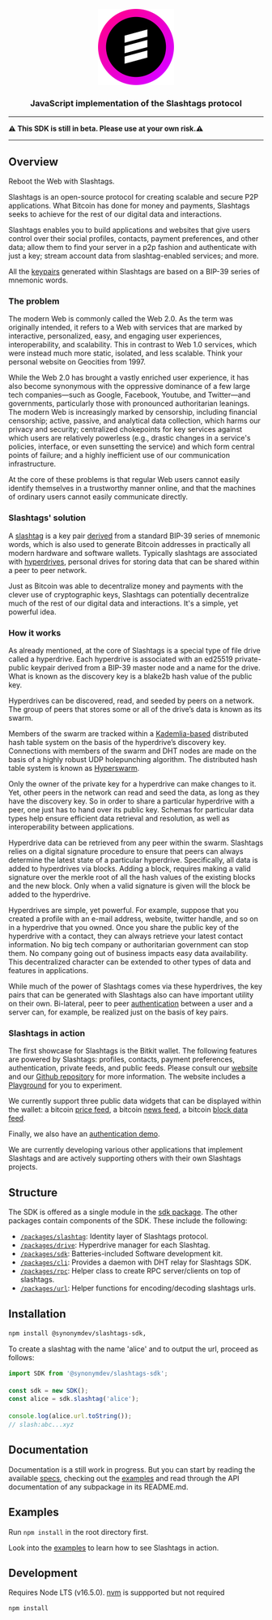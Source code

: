 <p align="center">
  <a href="https://github.com/synonymdev/slashtags" title="Slashtags">
    <img alt="slashtags" src="./docs/_img/slashtags_brand_mark.png" width="150"></img>
  </a>
</p>

<h3 align="center">JavaScript implementation of the Slashtags protocol</h3>

---

**⚠️ This SDK is still in beta. Please use at your own risk.⚠️**

---

## Overview

Reboot the Web with Slashtags.

Slashtags is an open-source protocol for creating scalable and secure P2P applications. What Bitcoin has done for money and payments, Slashtags seeks to achieve for the rest of our digital data and interactions. 

Slashtags enables you to build applications and websites that give users control over their social profiles, contacts, payment preferences, and other data; allow them to find your server in a p2p fashion and authenticate with just a key; stream account data from slashtag-enabled services; and more. 

All the [keypairs](./specs/slashtags-key-derivation.md) generated within Slashtags are based on a BIP-39 series of mnemonic words. 


### The problem

The modern Web is commonly called the Web 2.0. As the term was originally intended, it refers to a Web with services that are marked by interactive, personalized, easy, and engaging user experiences, interoperability, and scalability. This in contrast to Web 1.0 services, which were instead much more static, isolated, and less scalable. Think your personal website on Geocities from 1997.

While the Web 2.0 has brought a vastly enriched user experience, it has also become synonymous with the oppressive dominance of a few large tech companies—such as Google, Facebook, Youtube, and Twitter—and governments, particularly those with pronounced authoritarian leanings. The modern Web is increasingly marked by censorship, including financial censorship; active, passive, and analytical data collection, which harms our privacy and security; centralized chokepoints for key services against which users are relatively powerless (e.g., drastic changes in a service's policies, interface, or even sunsetting the service) and which form central points of failure; and a highly inefficient use of our communication infrastructure.

At the core of these problems is that regular Web users cannot easily identify themselves in a trustworthy manner online, and that the machines of ordinary users cannot easily communicate directly.


### Slashtags' solution

A [slashtag](./packages/slashtag/README.md) is a key pair [derived](./specs/slashtags-key-derivation.md) from a standard BIP-39 series of mnemonic words, which is also used to generate Bitcoin addresses in practically all modern hardware and software wallets. Typically slashtags are associated with [hyperdrives](./packages/drive/README.md), personal drives for storing data that can be shared within a peer to peer network.

Just as Bitcoin was able to decentralize money and payments with the clever use of cryptographic keys, Slashtags can potentially decentralize much of the rest of our digital data and interactions. It's a simple, yet powerful idea.


### How it works

As already mentioned, at the core of Slashtags is a special type of file drive called a hyperdrive. Each hyperdrive is associated with an ed25519 private-public keypair derived from a BIP-39 master node and a name for the drive. What is known as the discovery key is a blake2b hash value of the public key.

Hyperdrives can be discovered, read, and seeded by peers on a network. The group of peers that stores some or all of the drive’s data is known as its swarm.

Members of the swarm are tracked within a [Kademlia-based](https://pdos.csail.mit.edu/~petar/papers/maymounkov-kademlia-lncs.pdf) distributed hash table system on the basis of the hyperdrive’s discovery key. Connections with members of the swarm and DHT nodes are made on the basis of a highly robust UDP holepunching algorithm. The distributed hash table system is known as [Hyperswarm](https://github.com/hyperswarm/hyperswarm).

Only the owner of the private key for a hyperdrive can make changes to it. Yet, other peers in the network can read and seed the data, as long as they have the discovery key. So in order to share a particular hyperdrive with a peer, one just has to hand over its public key. Schemas for particular data types help ensure efficient data retrieval and resolution, as well as interoperability between applications.

Hyperdrive data can be retrieved from any peer within the swarm. Slashtags relies on a digital signature procedure to ensure that peers can always determine the latest state of a particular hyperdrive. Specifically, all data is added to hyperdrives via blocks. Adding a block, requires making a valid signature over the merkle root of all the hash values of the existing blocks and the new block. Only when a valid signature is given will the block be added to the hyperdrive.  

Hyperdrives are simple, yet powerful. For example, suppose that you created a profile with an e-mail address, website, twitter handle, and so on in a hyperdrive that you owned. Once you share the public key of the hyperdrive with a contact, they can always retrieve your latest contact information. No big tech company or authoritarian government can stop them. No company going out of business impacts easy data availability. This decentralized character can be extended to other types of data and features in applications.

While much of the power of Slashtags comes via these hyperdrives, the key pairs that can be generated with Slashtags also can have important utility on their own. Bi-lateral, peer to peer [authentication](https://github.com/synonymdev/slashtags-auth-demo) between a user and a server can, for example, be realized just on the basis of key pairs.


### Slashtags in action

The first showcase for Slashtags is the Bitkit wallet. The following features are powered by Slashtags: profiles, contacts, payment preferences, authentication, private feeds, and public feeds. Please consult our [website](https://synonym.to/products/#bitkit) and our [Github repository](https://github.com/synonymdev/bitkit) for more information. The website includes a [Playground](https://www.slashtags.to/#playground) for you to experiment. 

We currently support three public data widgets that can be displayed within the wallet: a bitcoin [price feed](https://github.com/synonymdev/slashtags-widget-price-feed), a bitcoin [news feed](https://github.com/synonymdev/slashtags-widget-news-feed), a bitcoin [block data feed](https://github.com/synonymdev/slashtags-widget-bitcoin-feed).

Finally, we also have an [authentication demo](https://github.com/synonymdev/slashtags-auth-demo).

We are currently developing various other applications that implement Slashtags and are actively supporting others with their own Slashtags projects. 


## Structure

The SDK is offered as a single module in the [sdk package](./packages/sdk). The other packages contain components of the SDK. These include the following: 

- [`/packages/slashtag`](./packages/slashtag): Identity layer of Slashtags protocol.
- [`/packages/drive`](./packages/drive): Hyperdrive manager for each Slashtag.
- [`/packages/sdk`](./packages/sdk): Batteries-included Software development kit.
- [`/packages/cli`](./packages/cli): Provides a daemon with DHT relay for Slashtags SDK.
- [`/packages/rpc`](./packages/rpc): Helper class to create RPC server/clients on top of slashtags.
- [`/packages/url`](./packages/url): Helper functions for encoding/decoding slashtags urls.


## Installation

```bash
npm install @synonymdev/slashtags-sdk,
```
To create a slashtag with the name 'alice' and to output the url, proceed as follows:

```javascript
import SDK from '@synonymdev/slashtags-sdk';

const sdk = new SDK();
const alice = sdk.slashtag('alice');

console.log(alice.url.toString());
// slash:abc...xyz
```

## Documentation

Documentation is a still work in progress. But you can start by reading the available [specs](./specs/), checking out the [examples](./examples/) and read through the API documentation of any subpackage in its README.md.


## Examples

Run `npm install` in the root directory first.

Look into the [examples](./examples/) to learn how to see Slashtags in action.


## Development

Requires Node LTS (v16.5.0).
[nvm](https://github.com/nvm-sh/nvm#intro) is suppported but not required

```
npm install
```
